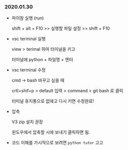 ### 2020.01.30

- 파이참 실행 (run)

  shift + alt + F10 >> 실행할 파일 설정 >> shift + F10

- vsc terminal 실행

  view > terimal 하여 터미널을 키고

  터미널에 python + 파일명 + 엔터

- vsc terminal 수정

  cmd -> bash 바꾸고 싶을 때

  crtl+shif+p > default  입력 >  command  > git bash 로 클릭

  터미널 휴지통으로 없애고 다시 키면 수정완료!

  

- 압축

  V3 zip 설치 권장

  윈도우에서 압축할 시에 보내기 클릭하면 됨.



- 코드 이해를 가시적으로 보려면 `python tutor` 고고